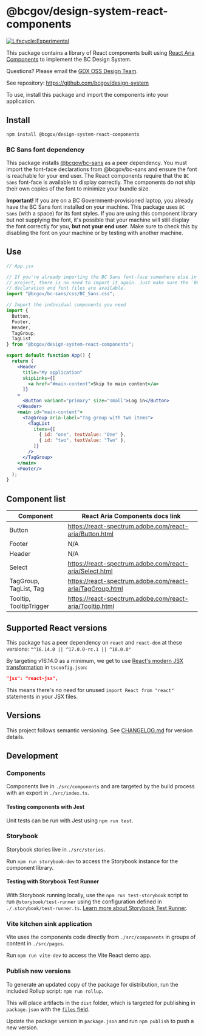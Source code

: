 # @bcgov/design-system-react-components

[![Lifecycle:Experimental](https://img.shields.io/badge/Lifecycle-Experimental-339999)](https://github.com/bcgov/repomountie/blob/master/doc/lifecycle-badges.md)

This package contains a library of React components built using [React Aria Components](https://react-spectrum.adobe.com/react-aria/react-aria-components.html) to implement the BC Design System.

Questions? Please email the <a href="mailto:DesignSystem@gov.bc.ca">GDX OSS Design Team</a>.

See repository: https://github.com/bcgov/design-system

To use, install this package and import the components into your application.

## Install

`npm install @bcgov/design-system-react-components`

### BC Sans font dependency

This package installs [@bcgov/bc-sans](https://www.npmjs.com/package/@bcgov/bc-sans) as a peer dependency. You must import the font-face declarations from @bcgov/bc-sans and ensure the font is reachable for your end user. The React components require that the `BC Sans` font-face is available to display correctly. The components do not ship their own copies of the font to minimize your bundle size.

**Important!** If you are on a BC Government-provisioned laptop, you already have the BC Sans font installed on your machine. This package uses `BC Sans` (with a space) for its font styles. If you are using this component library but not supplying the font, it's possible that your machine will still display the font correctly for you, **but not your end user**. Make sure to check this by disabling the font on your machine or by testing with another machine.

## Use

```jsx
// App.jsx

// If you're already importing the BC Sans font-face somewhere else in your
// project, there is no need to import it again. Just make sure the `BC Sans`
// declaration and font files are available.
import "@bcgov/bc-sans/css/BC_Sans.css";

// Import the individual components you need
import {
  Button,
  Footer,
  Header,
  TagGroup,
  TagList
} from "@bcgov/design-system-react-components";

export default function App() {
  return (
    <Header
      title="My application"
      skipLinks={[
        <a href="#main-content">Skip to main content</a>
      ]}
    >
      <Button variant="primary" size="small">Log in</Button>
    </Header>
    <main id="main-content">
      <TagGroup aria-label="Tag group with two items">
        <TagList
          items={[
            { id: "one", textValue: "One" },
            { id: "two", textValue: "Two" },
          ]}
        />
      </TagGroup>
    </main>
    <Footer/>
  );
}
```

## Component list

| Component               | React Aria Components docs link                           |
| ----------------------- | --------------------------------------------------------- |
| Button                  | https://react-spectrum.adobe.com/react-aria/Button.html   |
| Footer                  | N/A                                                       |
| Header                  | N/A                                                       |
| Select                  | https://react-spectrum.adobe.com/react-aria/Select.html   |
| TagGroup, TagList, Tag  | https://react-spectrum.adobe.com/react-aria/TagGroup.html |
| Tooltip, TooltipTrigger | https://react-spectrum.adobe.com/react-aria/Tooltip.html  |

## Supported React versions

This package has a peer dependency on `react` and `react-dom` at these versions: `"^16.14.0 || ^17.0.0-rc.1 || ^18.0.0"`

By targeting v16.14.0 as a minimum, we get to use [React's modern JSX transformation](https://legacy.reactjs.org/blog/2020/09/22/introducing-the-new-jsx-transform.html) in `tsconfig.json`:

```json
"jsx": "react-jsx",
```

This means there's no need for unused `import React from "react"` statements in your JSX files.

## Versions

This project follows semantic versioning. See [CHANGELOG.md](./CHANGELOG.md) for version details.

## Development

### Components

Components live in `./src/components` and are targeted by the build process with an export in `./src/index.ts`.

#### Testing components with Jest

Unit tests can be run with Jest using `npm run test`.

### Storybook

Storybook stories live in `./src/stories`.

Run `npm run storybook-dev` to access the Storybook instance for the component library.

#### Testing with Storybook Test Runner

With Storybook running locally, use the `npm run test-storybook` script to run `@storybook/test-runner` using the configuration defined in `./.storybook/test-runner.ts`. [Learn more about Storybook Test Runner](https://storybook.js.org/docs/writing-tests/test-runner).

### Vite kitchen sink application

Vite uses the components code directly from `./src/components` in groups of content in `./src/pages`.

Run `npm run vite-dev` to access the Vite React demo app.

### Publish new versions

To generate an updated copy of the package for distribution, run the included Rollup script: `npm run rollup`.

This will place artifacts in the `dist` folder, which is targeted for publishing in `package.json` with the [`files` field](https://docs.npmjs.com/cli/v10/configuring-npm/package-json#files).

Update the package version in `package.json` and run `npm publish` to push a new version.
